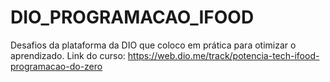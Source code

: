 # DIO_PROGRAMACAO_IFOOD

Desafios da plataforma da DIO que coloco em prática para otimizar o aprendizado.
Link do curso: https://web.dio.me/track/potencia-tech-ifood-programacao-do-zero
